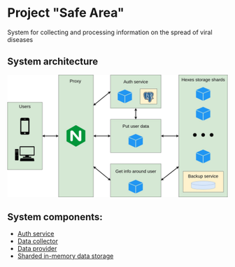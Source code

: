 # Project "Safe Area"

System for collecting and processing information on the spread of viral diseases

## System architecture

<p align="center" markdown="1" style="max-width: 100%">
  <img src="./safe-area.jpg" alt="smart-mousetrap" style="max-width: 100%" />
</p>

## System components:
* [Auth service](https://github.com/safe-area/auth-service)
* [Data collector](https://github.com/safe-area/user-data-collector)
* [Data provider](https://github.com/safe-area/range-info)
* [Sharded in-memory data storage](https://github.com/safe-area/sa-storage)
